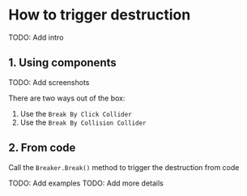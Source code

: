 # How to trigger destruction

TODO: Add intro

## 1. Using components

TODO: Add screenshots

There are two ways out of the box:
1. Use the `Break By Click Collider`
2. Use the `Break By Collision Collider`

## 2. From code

Call the `Breaker.Break()` method to trigger the destruction from code

TODO: Add examples
TODO: Add more details
